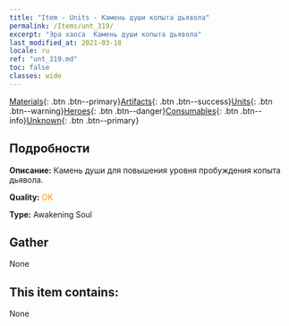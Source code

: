 ```yaml
---
title: "Item - Units - Камень души копыта дьявола"
permalink: /Items/unt_319/
excerpt: "Эра хаоса  Камень души копыта дьявола"
last_modified_at: 2021-03-18
locale: ru
ref: "unt_319.md"
toc: false
classes: wide
---
```

 [Materials](/ru/Items/){: .btn .btn--primary}[Artifacts](/ru/Items/Artifacts/){: .btn .btn--success}[Units](/ru/Items/Units/){: .btn .btn--warning}[Heroes](/ru/Items/Heroes/){: .btn .btn--danger}[Consumables](/ru/Items/Consumables/){: .btn .btn--info}[Unknown](/ru/Items/Unknown/){: .btn .btn--primary}

## Подробности
 **Описание:** Камень души для повышения уровня пробуждения копыта дьявола.

 **Quality:** <span style="color: #FF8C00">OK</span>

 **Type:** Awakening Soul

## Gather

  None

## This item contains:

  None

